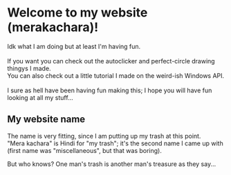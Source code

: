 # Welcome to my website (merakachara)!
Idk what I am doing but at least I'm having fun.<br><br>
If you want you can check out the autoclicker and perfect-circle drawing thingys I made.<br>
You can also check out a little tutorial I made on the weird-ish Windows API.<br><br>
I sure as hell have been having fun making this; I hope you will have fun looking at all my stuff...

## My website name
The name is very fitting, since I am putting up my trash at this point.<br>
"Mera kachara" is Hindi for "my trash"; it's the second name I came up with (first name was "miscellaneous", but that was boring).

But who knows? One man's trash is another man's treasure as they say...
